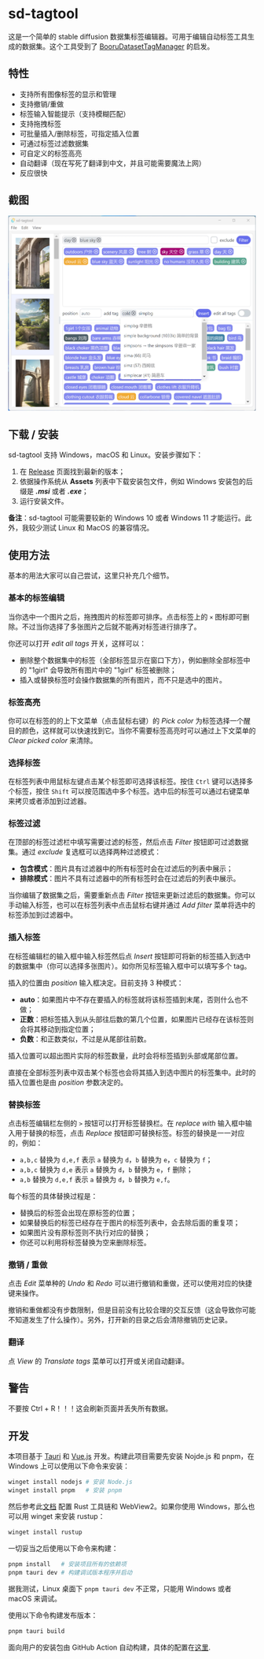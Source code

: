 # sd-tagtool

这是一个简单的 stable diffusion 数据集标签编辑器。可用于编辑自动标签工具生成的数据集。这个工具受到了 [BooruDatasetTagManager](https://github.com/starik222/BooruDatasetTagManager) 的启发。

## 特性

- 支持所有图像标签的显示和管理
- 支持撤销/重做
- 标签输入智能提示（支持模糊匹配）
- 支持拖拽标签
- 可批量插入/删除标签，可指定插入位置
- 可通过标签过滤数据集
- 可自定义的标签高亮
- 自动翻译（现在写死了翻译到中文，并且可能需要魔法上网）
- 反应很快

## 截图
![screenshot.png](images/screenshot.webp)

## 下载 / 安装

sd-tagtool 支持 Windows，macOS 和 Linux。安装步骤如下：
1. 在 [Release](https://github.com/skiars/sd-tagtool/releases) 页面找到最新的版本；
2. 依据操作系统从 **Assets** 列表中下载安装包文件，例如 Windows 安装包的后缀是 **_.msi_** 或者 **_.exe_**；
3. 运行安装文件。

**备注**：sd-tagtool 可能需要较新的 Windows 10 或者 Windows 11 才能运行。此外，我较少测试 Linux 和 MacOS 的兼容情况。

## 使用方法

基本的用法大家可以自己尝试，这里只补充几个细节。

### 基本的标签编辑

当你选中一个图片之后，拖拽图片的标签即可排序。点击标签上的 `×` 图标即可删除。不过当你选择了多张图片之后就不能再对标签进行排序了。

你还可以打开 *edit all tags* 开关，这样可以：
- 删除整个数据集中的标签（全部标签显示在窗口下方），例如删除全部标签中的 "1girl" 会导致所有图片中的 "1girl" 标签被删除；
- 插入或替换标签时会操作数据集的所有图片，而不只是选中的图片。

### 标签高亮

你可以在标签的的上下文菜单（点击鼠标右键）的 *Pick color* 为标签选择一个醒目的颜色，这样就可以快速找到它。当你不需要标签高亮时可以通过上下文菜单的 *Clear picked color* 来清除。

### 选择标签

在标签列表中用鼠标左键点击某个标签即可选择该标签。按住 `Ctrl` 键可以选择多个标签，按住 `Shift` 可以按范围选中多个标签。选中后的标签可以通过右键菜单来拷贝或者添加到过滤器。

### 标签过滤

在顶部的标签过滤栏中填写需要过滤的标签，然后点击 *Filter* 按钮即可过滤数据集。通过 *exclude* 复选框可以选择两种过滤模式：
- **包含模式**：图片具有过滤器中的所有标签时会在过滤后的列表中展示；
- **排除模式**：图片不具有过滤器中的所有标签时会在过滤后的列表中展示。

当你编辑了数据集之后，需要重新点击 *Filter* 按钮来更新过滤后的数据集。你可以手动输入标签，也可以在标签列表中点击鼠标右键并通过 *Add filter* 菜单将选中的标签添加到过滤器中。

### 插入标签

在标签编辑栏的输入框中输入标签然后点 *Insert* 按钮即可将新的标签插入到选中的数据集中（你可以选择多张图片）。如你所见标签输入框中可以填写多个 tag。

插入的位置由 *position* 输入框决定。目前支持 3 种模式：
- **auto**：如果图片中不存在要插入的标签就将该标签插到末尾，否则什么也不做；
- **正数**：把标签插入到从头部往后数的第几个位置，如果图片已经存在该标签则会将其移动到指定位置；
- **负数**：和正数类似，不过是从尾部往前数。

插入位置可以超出图片实际的标签数量，此时会将标签插到头部或尾部位置。

直接在全部标签列表中双击某个标签也会将其插入到选中图片的标签集中。此时的插入位置也是由 *position* 参数决定的。

### 替换标签

点击标签编辑栏左侧的 `>` 按钮可以打开标签替换栏。在 *replace with* 输入框中输入用于替换的标签，点击 *Replace* 按钮即可替换标签。标签的替换是一一对应的，例如：
- `a,b,c` 替换为 `d,e,f` 表示 `a` 替换为 `d`，`b` 替换为 `e`，`c` 替换为 `f`；
- `a,b,c` 替换为 `d,e` 表示 `a` 替换为 `d`，`b` 替换为 `e`，`f` 删除；
- `a,b` 替换为 `d,e,f` 表示 `a` 替换为 `d`，`b` 替换为 `e,f`。

每个标签的具体替换过程是：
- 替换后的标签会出现在原标签的位置；
- 如果替换后的标签已经存在于图片的标签列表中，会去除后面的重复项；
- 如果图片没有原标签则不执行对应的替换；
- 你还可以利用将标签替换为空来删除标签。

### 撤销 / 重做

点击 *Edit* 菜单种的 *Undo* 和 *Redo* 可以进行撤销和重做，还可以使用对应的快捷键来操作。

撤销和重做都没有步数限制，但是目前没有比较合理的交互反馈（这会导致你可能不知道发生了什么操作）。另外，打开新的目录之后会清除撤销历史记录。

### 翻译

点 *View* 的 *Translate tags* 菜单可以打开或关闭自动翻译。

## 警告

不要按 Ctrl + R！！！这会刷新页面并丢失所有数据。

## 开发

本项目基于 [Tauri](https://tauri.app/) 和 [Vue.js](https://vuejs.org/) 开发。构建此项目需要先安装 Nojde.js 和 pnpm，在 Windows 上可以使用以下命令来安装：
``` bash
winget install nodejs # 安装 Node.js
winget install pnpm   # 安装 pnpm
```
然后参考此[文档](https://tauri.app/v1/guides/getting-started/prerequisites) 配置 Rust 工具链和 WebView2。如果你使用 Windows，那么也可以用 winget 来安装 rustup：
``` bash
winget install rustup
```

一切妥当之后使用以下命令来构建：
``` bash
pnpm install   # 安装项目所有的依赖项
pnpm tauri dev # 构建调试版本程序并启动
```
据我测试，Linux 桌面下 `pnpm tauri dev` 不正常，只能用 Windows 或者 macOS 来调试。

使用以下命令构建发布版本：
``` bash
pnpm tauri build
```

面向用户的安装包由 GitHub Action 自动构建，具体的配置在[这里](.github/workflows).
